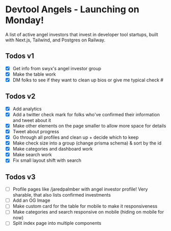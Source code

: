 # Devtool Angels - Launching on Monday!

A list of active angel investors that invest in developer tool
startups, built with Next.js, Tailwind, and Postgres on Railway.

## Todos v1

- [x] Get info from swyx's angel investor group
- [x] Make the table work
- [x] DM folks to see if they want to clean up bios or give me typical check #

## Todos v2

- [x] Add analytics
- [x] Add a twitter check mark for folks who've confirmed their information and tweet about it
- [x] Make other elements on the page smaller to allow more space for details
- [x] Tweet about progress
- [x] Go through all profiles and clean up + decide which to keep
- [x] Make check size into a group (change prisma schema) & sort by the id
- [x] Make categories and dashboard work
- [x] Make search work
- [x] Fix small layout shift with search

## Todos v3

- [ ] Profile pages like /jaredpalmber with angel investor profile! Very sharable, that also lists confirmed investments
- [ ] Add an OG Image
- [ ] Make custom card for the table for mobile to make it responsiveness
- [ ] Make categories and search responsive on mobile (hiding on mobile for now)
- [ ] Split index page into multiple components
